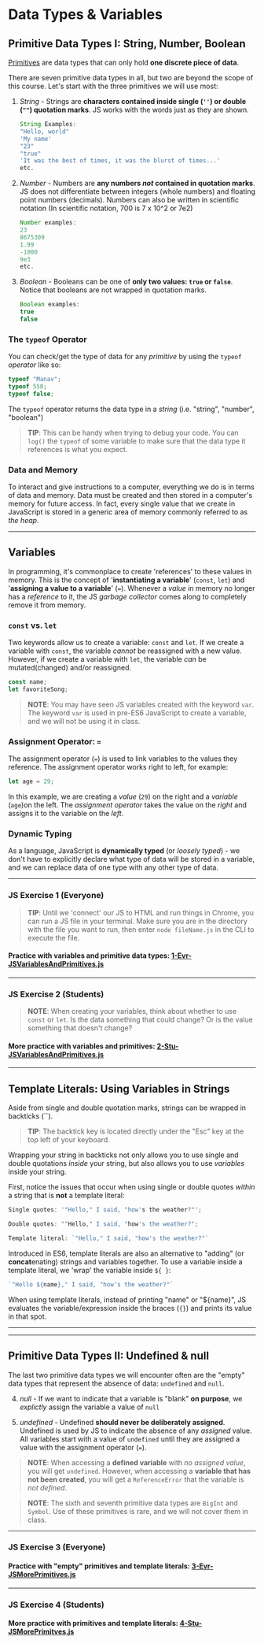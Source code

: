 # Data Types & Variables
## Primitive Data Types I: String, Number, Boolean
[Primitives](https://developer.mozilla.org/en-US/docs/Web/JavaScript/Data_structures#Data_types) are data types that can only hold **one discrete piece of data**.

There are seven primitive data types in all, but two are beyond the scope of this course. Let's start with the three primitives we will use most:
1. _String_ - Strings are **characters contained inside single (`''`) or double (`""`) quotation marks**. JS works with the words just as they are shown. 
    ```javascript
    String Examples: 
    "Hello, world"
    'My name' 
    "23" 
    "true" 
    'It was the best of times, it was the blurst of times...'
    etc.
    ```
2. _Number_ - Numbers are **any numbers _not_ contained in quotation marks**. JS does not differentiate between integers (whole numbers) and floating point numbers (decimals). Numbers can also be written in scientific notation (In scientific notation, 700 is 7 x 10^2 or 7e2)
    ```javascript
    Number examples:
    23
    8675309
    1.99
    -1000
    9e3
    etc.
    ```
3. _Boolean_ - Booleans can be one of **only two values: `true` or `false`**. Notice that booleans are not wrapped in quotation marks.
    ```javascript
    Boolean examples:
    true
    false
    ```

### The `typeof` Operator
You can check/get the type of data for any _primitive_ by using the `typeof` _operator_ like so: 
```javascript
typeof "Manav";
typeof 550;
typeof false; 
```
The `typeof` operator returns the data type in a _string_ (i.e. "string", "number", "boolean")

> **TIP**: This can be handy when trying to debug your code. You can `log()` the `typeof` of some variable to make sure that the data type it references is what you expect.

### Data and Memory
To interact and give instructions to a computer, everything we do is in terms of data and memory. Data must be created and then stored in a computer's memory for future access. In fact, every single value that we create in JavaScript is stored in a generic area of memory commonly referred to as _the heap_. 

---
## Variables
In programming, it's commonplace to create 'references' to these values in memory. This is the concept of '**instantiating a variable**' (`const`, `let`) and '**assigning a value to a variable**' (`=`). Whenever a _value_ in memory no longer has a _reference_ to it, the JS _garbage collector_ comes along to completely remove it from memory.

### `const` vs. `let`
Two keywords allow us to create a variable: `const` and `let`.
If we create a variable with `const`, the variable _cannot_ be reassigned with a new value. However, if we create a variable with `let`, the variable _can_ be mutated(changed) and/or reassigned. 

```javascript
const name;
let favoriteSong;
```

> **NOTE**: You may have seen JS variables created with the keyword `var`. The keyword `var` is used in pre-ES6 JavaScript to create a variable, and we will not be using it in class.

### Assignment Operator: `=`
The assignment operator (`=`) is used to link variables to the values they reference. The assignment operator works right to left, for example:
```javascript
let age = 29;
```
In this example, we are creating a _value_ (`29`) on the right and a _variable_ (`age`)on the left. The _assignment operator_ takes the value on the _right_ and assigns it to the variable on the _left_. 

### Dynamic Typing
As a language, JavaScript is **dynamically typed** (or _loosely typed_) - we don't have to explicitly declare what type of data will be stored in a variable, and we can replace data of one type with any other type of data.

---
### **JS Exercise 1 (Everyone)**
> **TIP**: Until we 'connect' our JS to HTML and run things in Chrome, you can run a JS file in your terminal. Make sure you are in the directory with the file you want to run, then enter `node fileName.js` in the CLI to execute the file.
#### Practice with variables and primitive data types: [1-Evr-JSVariablesAndPrimitives.js](https://github.com/savvy-coders/sc-curriculum/blob/master/Week2-IntroTojavaScript/2.2-IntroToJavaScript/2.2.2-Activities/1-Evr-JSVariablesAndPrimitives.js)
---
### **JS Exercise 2 (Students)**
> **NOTE**: When creating your variables, think about whether to use `const` or `let`. Is the data something that could change? Or is the value something that doesn't change?
#### More practice with variables and primitives: [2-Stu-JSVariablesAndPrimitives.js](https://github.com/savvy-coders/sc-curriculum/blob/master/Week2-IntroTojavaScript/2.2-IntroToJavaScript/2.2.2-Activities/2-Stu-JSVariablesAndPrimitives.js)
---
## Template Literals: Using Variables in Strings
Aside from single and double quotation marks, strings can be wrapped in backticks (``).

> **TIP**: The backtick key is located directly under the "Esc" key at the top left of your keyboard.

Wrapping your string in backticks not only allows you to use single and double quotations _inside_ your string, but also allows you to use _variables_ inside your string. 

First, notice the issues that occur when using single or double quotes _within_ a string that is **not** a template literal:

```javascript
Single quotes: '"Hello," I said, "how's the weather?"';
```
```javascript
Double quotes: ""Hello," I said, "how's the weather?";
```
```javascript
Template literal: `"Hello," I said, "how's the weather?"`
```

Introduced in ES6, template literals are also an alternative to "adding" (or **concat**enating) strings and variables together. To use a variable inside a template literal, we 'wrap' the variable inside `${ }`:
```javascript
`"Hello ${name}," I said, "how's the weather?"`
```

When using template literals, instead of printing "name" or "${name}", JS evaluates the variable/expression inside the braces (`{}`) and prints its value in that spot.

---
---

## Primitive Data Types II: Undefined & null
The last two primitive data types we will encounter often are the "empty" data types that represent the absence of data: `undefined` and `null`. 

4. _null_ - If we want to indicate that a variable is "blank" **on purpose**, we _explictly_ assign the variable a value of `null`

5. _undefined_ - Undefined **should never be deliberately assigned**. Undefined is used by JS to indicate the absence of any _assigned_ value. All variables start with a value of  `undefined` until they are assigned a value with the assignment operator (`=`). 

> **NOTE**: When accessing a **defined variable** with _no assigned value_, you will get `undefined`. However, when accessing a **variable that has not been created**, you will get a `ReferenceError` that the variable is _not defined_.

> **NOTE**: The sixth and seventh primitive data types are `BigInt` and `Symbol`. Use of these primitives is rare, and we will not cover them in class.

---
### **JS Exercise 3 (Everyone)**
#### Practice with "empty" primitives and template literals: [3-Evr-JSMorePrimitives.js](https://github.com/savvy-coders/sc-curriculum/blob/master/Week2-IntroTojavaScript/2.2-IntroToJavaScript/2.2.2-Activities/3-Evr-JSMorePrimitives.js)

---
### **JS Exercise 4 (Students)**
#### More practice with primitives and template literals: [4-Stu-JSMorePrimitves.js](https://github.com/savvy-coders/sc-curriculum/blob/master/Week2-IntroTojavaScript/2.2-IntroToJavaScript/2.2.2-Activities/4-Stu-JSMorePrimitves.js)
